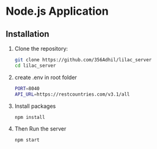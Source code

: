 # Node.js Application  

## Installation  

1. Clone the repository:  
   ```bash
   git clone https://github.com/356Adhil/lilac_server
   cd lilac_server
   ```
2. create .env in root folder
   ```bash
   PORT=8040
   API_URL=https://restcountries.com/v3.1/all
   ```
3. Install packages
   ```bash
   npm install
   ```
4. Then Run the server
   ```bash
   npm start
   ```
